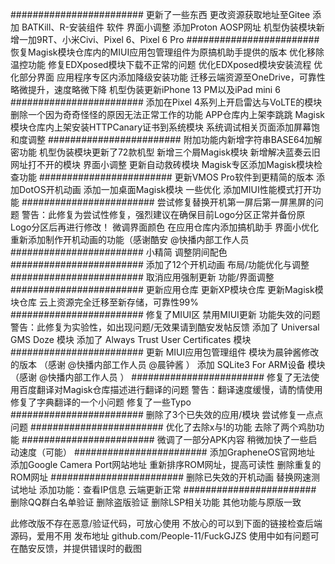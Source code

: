 ########################
更新了一些东西
更改资源获取地址至Gitee
添加 BATKill、R-安装组件 软件
界面小调整
添加Proton AOSP网址
机型伪装模块新增一加9RT、小米Civi、Pixel 6、Pixel 6 Pro
########################
恢复Magisk模块仓库内的MIUI应用包管理组件为原搞机助手提供的版本
优化移除温控功能
修复EDXposed模块下载不正常的问题
优化EDXposed模块安装流程
优化部分界面
应用程序专区内添加降级安装功能
迁移云端资源至OneDrive，可靠性略微提升，速度略微下降
机型伪装更新iPhone 13 PM以及iPad mini 6
########################
添加在Pixel 4系列上开启雷达与VoLTE的模块
删除一个因为奇奇怪怪的原因无法正常工作的功能
APP仓库内上架李跳跳
Magisk模块仓库内上架安装HTTPCanary证书到系统模块
系统调试相关页面添加屏幕饱和度调整
########################
附加功能内新增字符串BASE64加解密功能
机型伪装模块更新了72款机型
新增三个屑Magisk模块
新增解决蓝奏云旧网址打不开的模块
界面小调整
更新自动救砖模块
Magisk专区添加Magisk模块检查功能
########################
更新VMOS Pro软件到更精简的版本
添加DotOS开机动画
添加一加桌面Magisk模块
一些优化
添加MIUI性能模式打开功能
########################
尝试修复替换开机第一屏后第一屏黑屏的问题
警告：此修复为尝试性修复，强烈建议在确保目前Logo分区正常并备份原Logo分区后再进行修改！
微调界面颜色
在应用仓库内添加搞机助手
界面小优化
重新添加制作开机动画的功能（感谢酷安 @快播内部工作人员
########################
小精简
调整阴间配色
########################
添加了12个开机动画
布局/功能优化与调整
########################
取消应用强制更新
功能/界面调整
########################
更新应用仓库
更新XP模块仓库
更新Magisk模块仓库
云上资源完全迁移至新存储，可靠性99%
########################
修复了MIUI区 禁用MIUI更新 功能失效的问题
警告：此修复为实验性，如出现问题/无效果请到酷安发帖反馈
添加了 Universal GMS Doze 模块
添加了 Always Trust User Certificates 模块
########################
更新 MIUI应用包管理组件 模块为晨钟酱修改的版本 （感谢 @快播内部工作人员 @晨钟酱 ）
添加 SQLite3 For ARM设备 模块 （感谢 @快播内部工作人员 ）
########################
修复了无法使用百度翻译对Magisk仓库描述进行翻译的问题
警告：翻译速度缓慢，请酌情使用
修复了字典翻译的一个小问题
修复了一些Typo
########################
删除了3个已失效的应用/模块
尝试修复一点点问题
########################
优化了去除x与!的功能
去除了两个鸡肋功能
########################
微调了一部分APK内容
稍微加快了一些启动速度（可能）
########################
添加GrapheneOS官网地址
添加Google Camera Port网站地址
重新排序ROM网址，提高可读性
删除重复的ROM网址
########################
删除已失效的开机动画
替换网速测试地址
添加功能：查看IP信息
云端更新正常
########################
删除QQ群白名单验证
删除盗版验证
删除LSP相关功能
其他功能与原版一致

此修改版不存在恶意/验证代码，可放心使用
不放心的可以到下面的链接检查后端源码，爱用不用
发布地址 github.com/People-11/FuckGJZS
使用中如有问题可在酷安反馈，并提供错误时的截图
